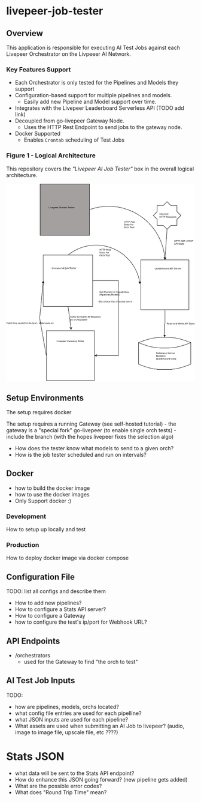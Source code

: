 # livepeer-job-tester

## Overview

This application is responsible for executing AI Test Jobs against each Livepeer Orchestrator on the Livpeeer AI Network.

### Key Features Support
* Each Orchestrator is only tested for the Pipelines and Models they support
* Configuration-based support for multiple pipelines and models. 
  * Easily add new Pipeline and Model support over time.
* Integrates with the Livepeer Leaderboard Serverless API (TODO add link)
* Decoupled from go-livepeer Gateway Node.
  * Uses the HTTP Rest Endpoint to send jobs to the gateway node.
* Docker Supported
  * Enables `Crontab` scheduling of Test Jobs 

### Figure 1 - Logical Architecture

This repository covers the *"Livepeer AI Job Tester"* box in the overall logical architecture.

![Job Tester Logical Architecture](docs/logical_architecture.png)

## Setup Environments

The setup requires docker

The setup requires a running Gateway (see self-hosted tutorial)
    - the gateway is a "special fork" go-livepeer (to enable single orch tests)
    - include the branch (with the hopes livepeer fixes the selection algo)

- How does the tester know what models to send to a given orch?
- How is the job tester scheduled and run on intervals?

## Docker

- how to build the docker image
- how to use the docker images
- Only Support docker :)


### Development

How to setup up locally and test 

### Production

How to deploy docker image via docker compose


## Configuration File

TODO: list all configs and describe them
- How to add new pipelines?
- How to configure a Stats API server?
- How to configure a Gateway
- how to configure the test's ip/port for Webhook URL?

## API Endpoints

- /orchestrators 
  - used for the Gateway to find "the orch to test"

## AI Test Job Inputs
TODO: 
- how are pipelines, models, orchs located?
- what config file entries are used for each pipelline?
- what JSON inputs are used for each pipeline?
- What assets are used when submitting an AI Job to livepeer? (audio, image to image file, upscale file, etc ????)

# Stats JSON

- what data will be sent to the Stats API endpoint?
- How do enhance this JSON going forward? (new pipeline gets added)
- What are the possible error codes?
- What does "Round Trip TIme" mean?






